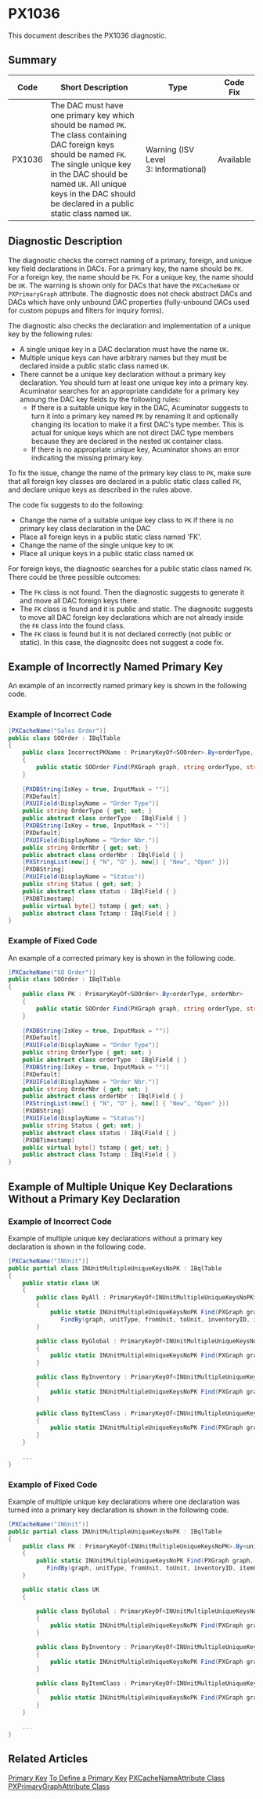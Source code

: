 # PX1036
This document describes the PX1036 diagnostic.

## Summary

| Code   | Short Description                                 | Type  | Code Fix    | 
| ------ | ------------------------------------------------- | ----- | ----------- | 
| PX1036 | The DAC must have one primary key which should be named `PK`. The class containing DAC foreign keys should be named `FK`. The single unique key in the DAC should be named `UK`. All unique keys in the DAC should be declared in a public static class named `UK`. | Warning (ISV Level 3: Informational) | Available | 

## Diagnostic Description
The diagnostic checks the correct naming of a primary, foreign, and unique key field declarations in DACs. For a primary key, the name should be `PK`. For a foreign key, the name should be `FK`. For a unique key, the name should be `UK`.
The warning is shown only for DACs that have the `PXCacheName` or `PXPrimaryGraph` attribute.
The diagnostic does not check abstract DACs and DACs which have only unbound DAC properties (fully-unbound DACs used for custom popups and filters for inquiry forms).

The diagnostic also checks the declaration and implementation of a unique key by the following rules:
 - A single unique key in a DAC declaration must have the name `UK`.
 - Multiple unique keys can have arbitrary names but they must be declared inside a public static class named `UK`.
 - There cannot be a unique key declaration without a primary key declaration. You should turn at least one unique key into a primary key. Acuminator searches for an appropriate candidate for a primary key amoung the DAC key fields by the following rules:
   - If there is a suitable unique key in the DAC, Acuminator suggests to turn it into a primary key named `PK` by renaming it and optionally changing its location to make it a first DAC's type member. This is actual for unique keys which are not direct DAC type members because they are declared in the nested `UK` container class.
   - If there is no appropriate unique key, Acuminator shows an error indicating the missing primary key.

To fix the issue, change the name of the primary key class to `PK`, make sure that all foreign key classes are declared in a public static class called `FK`, and declare unique keys as described in the rules above.

The code fix suggests to do the following:
 - Change the name of a suitable unique key class to `PK` if there is no primary key class declaration in the DAC 
 - Place all foreign keys in a public static class named 'FK'.
 - Change the name of the single unique key to `UK`
 - Place all unique keys in a public static class named `UK`
 
For foreign keys, the diagnostic searches for a public static class named `FK`. There could be three possible outcomes:
 - The `FK` class is not found. Then the diagnostic suggests to generate it and move all DAC foreign keys there.
 - The `FK` class is found and it is public and static. The diagnositc suggests to move all DAC foreign key declarations which are not already inside the `FK` class into the found class.
 - The `FK` class is found but it is not declared correctly (not public or static). In this case, the diagnositc does not suggest a code fix.

## Example of Incorrectly Named Primary Key

An example of an incorrectly named primary key is shown in the following code.
### Example of Incorrect Code
```C#
[PXCacheName("Sales Order")]
public class SOOrder : IBqlTable
{
	public class IncorrectPKName : PrimaryKeyOf<SOOrder>.By<orderType, orderNbr>
	{
		public static SOOrder Find(PXGraph graph, string orderType, string orderNbr) => FindBy(graph, orderType, orderNbr);
	}
	
	[PXDBString(IsKey = true, InputMask = "")]
	[PXDefault]
	[PXUIField(DisplayName = "Order Type")]
	public string OrderType { get; set; }
	public abstract class orderType : IBqlField { }
	[PXDBString(IsKey = true, InputMask = "")]
	[PXDefault]
	[PXUIField(DisplayName = "Order Nbr.")]
	public string OrderNbr { get; set; }
	public abstract class orderNbr : IBqlField { }
	[PXStringList(new[] { "N", "O" }, new[] { "New", "Open" })]
	[PXDBString]
	[PXUIField(DisplayName = "Status")]
	public string Status { get; set; }
	public abstract class status : IBqlField { }
	[PXDBTimestamp]
	public virtual byte[] tstamp { get; set; }
	public abstract class Tstamp : IBqlField { }
}
```

### Example of Fixed Code
An example of a corrected primary key is shown in the following code.
```C#
[PXCacheName("SO Order")]
public class SOOrder : IBqlTable
{
	public class PK : PrimaryKeyOf<SOOrder>.By<orderType, orderNbr>
	{
		public static SOOrder Find(PXGraph graph, string orderType, string orderNbr) => FindBy(graph, orderType, orderNbr);
	}
	
	[PXDBString(IsKey = true, InputMask = "")]
	[PXDefault]
	[PXUIField(DisplayName = "Order Type")]
	public string OrderType { get; set; }
	public abstract class orderType : IBqlField { }
	[PXDBString(IsKey = true, InputMask = "")]
	[PXDefault]
	[PXUIField(DisplayName = "Order Nbr.")]
	public string OrderNbr { get; set; }
	public abstract class orderNbr : IBqlField { }
	[PXStringList(new[] { "N", "O" }, new[] { "New", "Open" })]
	[PXDBString]
	[PXUIField(DisplayName = "Status")]
	public string Status { get; set; }
	public abstract class status : IBqlField { }
	[PXDBTimestamp]
	public virtual byte[] tstamp { get; set; }
	public abstract class Tstamp : IBqlField { }
}
```

## Example of Multiple Unique Key Declarations Without a Primary Key Declaration

### Example of Incorrect Code 
Example of multiple unique key declarations without a primary key declaration is shown in the following code.
```C#
[PXCacheName("INUnit")]
public partial class INUnitMultipleUniqueKeysNoPK : IBqlTable
{
	public static class UK
	{
		public class ByAll : PrimaryKeyOf<INUnitMultipleUniqueKeysNoPK>.By<unitType, fromUnit, toUnit, inventoryID, itemClassID>
		{
			public static INUnitMultipleUniqueKeysNoPK Find(PXGraph graph, short? unitType, string fromUnit, string toUnit, int? inventoryID, int? itemClassID) =>
			   FindBy(graph, unitType, fromUnit, toUnit, inventoryID, itemClassID);
		}

		public class ByGlobal : PrimaryKeyOf<INUnitMultipleUniqueKeysNoPK>.By<unitType, fromUnit, toUnit>
		{
			public static INUnitMultipleUniqueKeysNoPK Find(PXGraph graph, string fromUnit, string toUnit) => FindBy(graph, INUnitType.Global, fromUnit, toUnit);			
		}

		public class ByInventory : PrimaryKeyOf<INUnitMultipleUniqueKeysNoPK>.By<unitType, inventoryID, fromUnit>
		{
			public static INUnitMultipleUniqueKeysNoPK Find(PXGraph graph, int? inventoryID, string fromUnit) => FindBy(graph, INUnitType.InventoryItem, inventoryID, fromUnit);		
		}

		public class ByItemClass : PrimaryKeyOf<INUnitMultipleUniqueKeysNoPK>.By<unitType, itemClassID, fromUnit>
		{
			public static INUnitMultipleUniqueKeysNoPK Find(PXGraph graph, int? itemClassID, string fromUnit) => FindBy(graph, INUnitType.ItemClass, itemClassID, fromUnit);
		}
	}
	 
	...
}
```
### Example of Fixed Code
Example of multiple unique key declarations where one declaration was turned into a primary key declaration is shown in the following code.
```C#
[PXCacheName("INUnit")]
public partial class INUnitMultipleUniqueKeysNoPK : IBqlTable
{
	public class PK : PrimaryKeyOf<INUnitMultipleUniqueKeysNoPK>.By<unitType, fromUnit, toUnit, inventoryID, itemClassID>
	{
		public static INUnitMultipleUniqueKeysNoPK Find(PXGraph graph, short? unitType, string fromUnit, string toUnit, int? inventoryID, int? itemClassID) =>
		   FindBy(graph, unitType, fromUnit, toUnit, inventoryID, itemClassID);
	}

	public static class UK
	{

		public class ByGlobal : PrimaryKeyOf<INUnitMultipleUniqueKeysNoPK>.By<unitType, fromUnit, toUnit>
		{
			public static INUnitMultipleUniqueKeysNoPK Find(PXGraph graph, string fromUnit, string toUnit) => FindBy(graph, INUnitType.Global, fromUnit, toUnit);			
		}

		public class ByInventory : PrimaryKeyOf<INUnitMultipleUniqueKeysNoPK>.By<unitType, inventoryID, fromUnit>
		{
			public static INUnitMultipleUniqueKeysNoPK Find(PXGraph graph, int? inventoryID, string fromUnit) => FindBy(graph, INUnitType.InventoryItem, inventoryID, fromUnit);		
		}

		public class ByItemClass : PrimaryKeyOf<INUnitMultipleUniqueKeysNoPK>.By<unitType, itemClassID, fromUnit>
		{
			public static INUnitMultipleUniqueKeysNoPK Find(PXGraph graph, int? itemClassID, string fromUnit) => FindBy(graph, INUnitType.ItemClass, itemClassID, fromUnit);
		}
	}
	
	...
}
```

## Related Articles

[Primary Key](https://help.acumatica.com/(W(7))/Help?ScreenId=ShowWiki&pageid=9e533998-5a08-452d-9490-a02db1cf4c19)
[To Define a Primary Key](https://help.acumatica.com/(W(8))/Help?ScreenId=ShowWiki&pageid=34e875c7-a5c3-496e-9e2b-f7f6f9f20a40)
[PXCacheNameAttribute Class](https://help.acumatica.com/(W(9))/Help?ScreenId=ShowWiki&pageid=6e89e21c-b8f4-a16b-d741-2d6e483e9f65)
[PXPrimaryGraphAttribute Class](https://help.acumatica.com/(W(10))/Help?ScreenId=ShowWiki&pageid=1dceb511-4e98-3700-7d7f-231688a7ac74)
